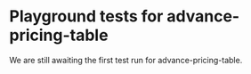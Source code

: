 # Playground tests for advance-pricing-table
We are still awaiting the first test run for advance-pricing-table.
